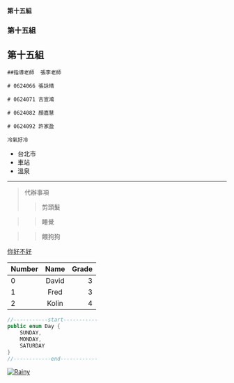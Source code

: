 #### 第十五組

### 第十五組

## 第十五組
```
##指導老師  張李老師

# 0624066 張詠晴

# 0624071 古宣鴻

# 0624082 顏嘉慧

# 0624092 許家盈

```

`冷氣好冷` 

+ 台北市
+ 車站
+ 溫泉

***
>代辦事項
>>剪頭髮

>>睡覺

>>餵狗狗

[你好不好](https://www.youtube.com/watch?v=wSBXfzgqHtE)

|Number|Name|Grade|
|:------|:-----:|------:|
|0|David|3|
|1|Fred|3|
|2|Kolin|4|
```JAVA
//-----------start-----------
public enum Day {
    SUNDAY,
    MONDAY,
    SATURDAY
}
//------------end------------
```
[![Rainy](Rain.png)](https://www.youtube.com/watch?v=gvrg6e7riP8)

